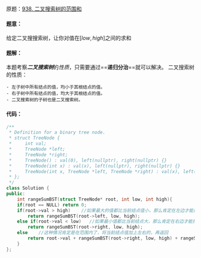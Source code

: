 原题：[938. 二叉搜索树的范围和](https://leetcode.cn/problems/range-sum-of-bst/) 

#### 题意：
给定二叉搜搜索树，让你对值在$[low,high]$之间的求和

#### 题解：
本题考察***二叉搜索树***的*性质*，只需要通过==**递归分治**==就可以解决。
二叉搜索树的性质：
	
	- 左子树中所有结点的值，均小于其根结点的值。
	- 右子树中所有结点的值，均大于其根结点的值。
	- 二叉搜索树的子树也是二叉搜索树。

#### 代码：
```c++
/**
 * Definition for a binary tree node.
 * struct TreeNode {
 *     int val;
 *     TreeNode *left;
 *     TreeNode *right;
 *     TreeNode() : val(0), left(nullptr), right(nullptr) {}
 *     TreeNode(int x) : val(x), left(nullptr), right(nullptr) {}
 *     TreeNode(int x, TreeNode *left, TreeNode *right) : val(x), left(left), right(right) {}
 * };
 */
class Solution {
public:
    int rangeSumBST(struct TreeNode* root, int low, int high){
    if(root == NULL) return 0;
    if(root->val > high)    //如果最大的值都比当前结点值小，那么肯定在左边才能找到
        return rangeSumBST(root->left, low, high);
    else if(root->val < low)   //如果最小值都比当前结点大，那么肯定在右边才能找到
        return rangeSumBST(root->right, low, high);
    else    //这种情况肯定是在范围内了，将当前结点值加上左右的，再返回
        return root->val + rangeSumBST(root->right, low, high) + rangeSumBST(root->left, low, high);
    }
};
```
